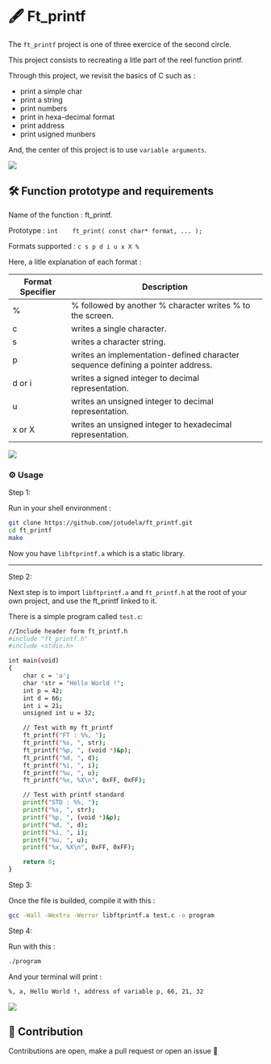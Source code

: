 # 🖋️ Ft_printf

The `ft_printf` project is one of three exercice of the second circle.

This project consists to recreating a litle part of the reel function printf.

Through this project, we revisit the basics of C such as :
- print a simple char
- print a string
- print numbers
- print in hexa-decimal format
- print address
- print usigned munbers

And, the center of this project is to use `variable arguments`.

![](https://raw.githubusercontent.com/andreasbm/readme/master/assets/lines/rainbow.png)

## 🛠️ Function prototype and requirements

Name of the function : ft_printf.

Prototype : `int    ft_print( const char* format, ... );`

Formats supported : `c s p d i u x X %`

Here, a litle explanation of each format :

| Format Specifier | Description |
|------------------|-------------|
| %                | % followed by another % character writes % to the screen. |
| c                | writes a single character. |
| s                | writes a character string. |
| p                | writes an implementation-defined character sequence defining a pointer address. |
| d or i           | writes a signed integer to decimal representation. |
| u                | writes an unsigned integer to decimal representation. |
| x or X           | writes an unsigned integer to hexadecimal representation. |


![](https://raw.githubusercontent.com/andreasbm/readme/master/assets/lines/rainbow.png)

### ⚙️ Usage

Step 1:

Run in your shell environment :
```bash
git clone https://github.com/jotudela/ft_printf.git
cd ft_printf
make
```
Now you have `libftprintf.a` which is a static library.

---

Step 2:

Next step is to import `libftprintf.a` and `ft_printf.h` at the root of your own project, and use
the ft_printf linked to it.

There is a simple program called `test.c`:

```bash
//Include header form ft_printf.h
#include "ft_printf.h"
#include <stdio.h>

int main(void)
{
    char c = 'a';
    char *str = "Hello World !";
    int p = 42;
    int d = 66;
    int i = 21;
    unsigned int u = 32;

    // Test with my ft_printf
    ft_printf("FT : %%, ");
    ft_printf("%s, ", str);
    ft_printf("%p, ", (void *)&p);
    ft_printf("%d, ", d);
    ft_printf("%i, ", i);
    ft_printf("%u, ", u);
    ft_printf("%x, %X\n", 0xFF, 0xFF);

    // Test with printf standard
    printf("STD : %%, ");
    printf("%s, ", str);
    printf("%p, ", (void *)&p);
    printf("%d, ", d);
    printf("%i, ", i);
    printf("%u, ", u);
    printf("%x, %X\n", 0xFF, 0xFF);

    return 0;
}
```

Step 3:

Once the file is builded, compile it with this :
```bash
gcc -Wall -Wextra -Werror libftprintf.a test.c -o program
```

Step 4:

Run with this :
```bash
./program
```

And your terminal will print :
```bash
%, a, Hello World !, address of variable p, 66, 21, 32
```

![](https://raw.githubusercontent.com/andreasbm/readme/master/assets/lines/rainbow.png)

## 🤝 Contribution
Contributions are open, make a pull request or open an issue 🚀
